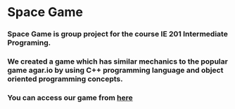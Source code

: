 # Space Game

### Space Game is group project for the course IE 201 Intermediate Programing.
### We created a game which has similar mechanics to the popular game agar.io by using C++ programming language and object oriented programming concepts.

### You can access our game from [here](files2/SpaceGame.rar)